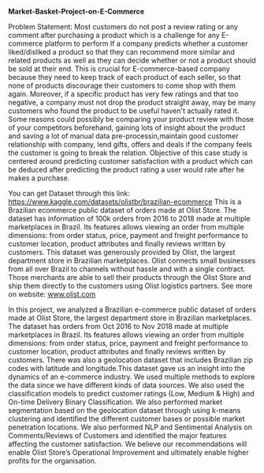 **Market-Basket-Project-on-E-Commerce**

Problem Statement: Most customers do not post a review rating or any comment after purchasing a product which is a challenge for any E-commerce platform to perform If a company predicts whether a customer liked/disliked a product so that they can recommend more similar and related products as well as they can decide whether or not a product should be sold at their end. This is crucial for E-commerce-based company because they need to keep track of each product of each seller, so that none of products discourage their customers to come shop with them again. Moreover, if a specific product has very few ratings and that too negative, a company must not drop the product straight away, may be many customers who found the product to be useful haven't actually rated it. Some reasons could possibly be comparing your product review with those of your competitors beforehand, gaining lots of insight about the product and saving a lot of manual data pre-processin,maintain good customer relationship with company, lend gifts, offers and deals if the company feels the customer is going to break the relation. Objective of this case study is centered around predicting customer satisfaction with a product which can be deduced after predicting the product rating a user would rate after he makes a purchase.

You can get Dataset through this link: https://www.kaggle.com/datasets/olistbr/brazilian-ecommerce
This is a Brazilian ecommerce public dataset of orders made at Olist Store. The dataset has information of 100k orders from 2016 to 2018 made at multiple marketplaces in Brazil. Its features allows viewing an order from multiple dimensions: from order status, price, payment and freight performance to customer location, product attributes and finally reviews written by customers. This dataset was generously provided by Olist, the largest department store in Brazilian marketplaces. Olist connects small businesses from all over Brazil to channels without hassle and with a single contract. Those merchants are able to sell their products through the Olist Store and ship them directly to the customers using Olist logistics partners. See more on website: www.olist.com

In this project, we analyzed a Brazilian e-commerce public dataset of orders made at Olist Store, the largest department store in Brazilian marketplaces. The dataset has orders from Oct 2016 to Nov 2018 made at multiple marketplaces in Brazil. Its features allows viewing an order from multiple dimensions: from order status, price, payment and freight performance to customer location, product attributes and finally reviews written by customers. There was also a geolocation dataset that includes Brazilian zip codes with latitude and longitude.This dataset gave us an insight into the dynamics of an e-commerce industry. We used multiple methods to explore the data since we have different kinds of data sources. We also used the classification models to predict customer ratings (Low, Medium & High) and On-time Delivery Binary Classification. We also performed market segmentation based on the geolocation dataset through using k-means clustering and identified the different customer bases or possible market penetration locations. We also performed NLP and Sentimental Analysis on Comments/Reviews of Customers and identified the major features affecting the customer satisfaction. We believe our recommendations will enable Olist Store’s Operational Improvement and ultimately enable higher profits for the organisation.
